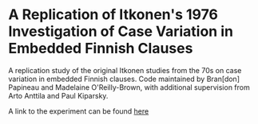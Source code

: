 # A Replication of Itkonen's 1976 Investigation of Case Variation in Embedded Finnish Clauses
A replication study of the original Itkonen studies from the 70s on case variation in embedded Finnish clauses. Code maintained by Bran[don] Papineau and Madelaine O'Reilly-Brown, with additional supervision from Arto Anttila and Paul Kiparsky. 

A link to the experiment can be found [here](experiment/experiment.html)
